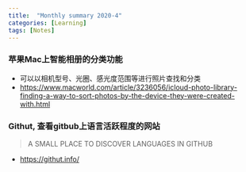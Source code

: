 ```yaml
---
title:  "Monthly summary 2020-4"
categories: [Learning]
tags: [Notes]
---
```


### 苹果Mac上智能相册的分类功能

- 可以以相机型号、光圈、感光度范围等进行照片查找和分类
- https://www.macworld.com/article/3236056/icloud-photo-library-finding-a-way-to-sort-photos-by-the-device-they-were-created-with.html

### Githut, 查看gitbub上语言活跃程度的网站

> A SMALL PLACE TO DISCOVER LANGUAGES IN GITHUB

- https://githut.info/
